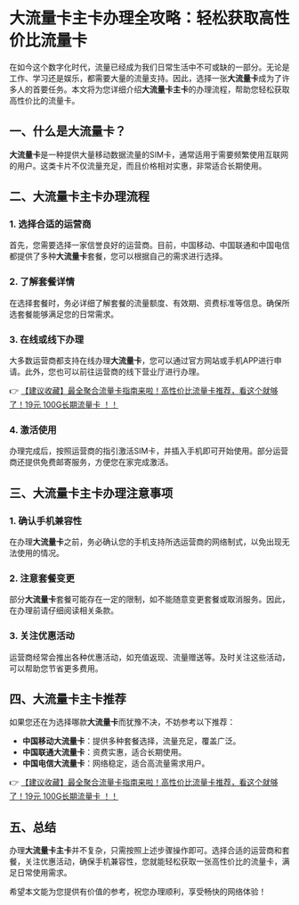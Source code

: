 # 大流量卡主卡办理全攻略：轻松获取高性价比流量卡

在如今这个数字化时代，流量已经成为我们日常生活中不可或缺的一部分。无论是工作、学习还是娱乐，都需要大量的流量支持。因此，选择一张**大流量卡**成为了许多人的首要任务。本文将为您详细介绍**大流量卡主卡**的办理流程，帮助您轻松获取高性价比的流量卡。

## 一、什么是大流量卡？

**大流量卡**是一种提供大量移动数据流量的SIM卡，通常适用于需要频繁使用互联网的用户。这类卡片不仅流量充足，而且价格相对实惠，非常适合长期使用。

## 二、大流量卡主卡办理流程

### 1. 选择合适的运营商

首先，您需要选择一家信誉良好的运营商。目前，中国移动、中国联通和中国电信都提供了多种**大流量卡**套餐，您可以根据自己的需求进行选择。

### 2. 了解套餐详情

在选择套餐时，务必详细了解套餐的流量额度、有效期、资费标准等信息。确保所选套餐能够满足您的日常需求。

### 3. 在线或线下办理

大多数运营商都支持在线办理**大流量卡**，您可以通过官方网站或手机APP进行申请。此外，您也可以前往运营商的线下营业厅进行办理。

👉 [【建议收藏】最全聚合流量卡指南来啦！高性价比流量卡推荐，看这个就够了！19元 100G长期流量卡 ！！](https://bit.ly/Liuliangka)

### 4. 激活使用

办理完成后，按照运营商的指引激活SIM卡，并插入手机即可开始使用。部分运营商还提供免费邮寄服务，方便您在家完成激活。

## 三、大流量卡主卡办理注意事项

### 1. 确认手机兼容性

在办理**大流量卡**之前，务必确认您的手机支持所选运营商的网络制式，以免出现无法使用的情况。

### 2. 注意套餐变更

部分**大流量卡**套餐可能存在一定的限制，如不能随意变更套餐或取消服务。因此，在办理前请仔细阅读相关条款。

### 3. 关注优惠活动

运营商经常会推出各种优惠活动，如充值返现、流量赠送等。及时关注这些活动，可以帮助您节省更多费用。

## 四、大流量卡主卡推荐

如果您还在为选择哪款**大流量卡**而犹豫不决，不妨参考以下推荐：

- **中国移动大流量卡**：提供多种套餐选择，流量充足，覆盖广泛。
- **中国联通大流量卡**：资费实惠，适合长期使用。
- **中国电信大流量卡**：网络稳定，适合高流量需求用户。

👉 [【建议收藏】最全聚合流量卡指南来啦！高性价比流量卡推荐，看这个就够了！19元 100G长期流量卡 ！！](https://bit.ly/Liuliangka)

## 五、总结

办理**大流量卡主卡**并不复杂，只需按照上述步骤操作即可。选择合适的运营商和套餐，关注优惠活动，确保手机兼容性，您就能轻松获取一张高性价比的流量卡，满足日常使用需求。

希望本文能为您提供有价值的参考，祝您办理顺利，享受畅快的网络体验！